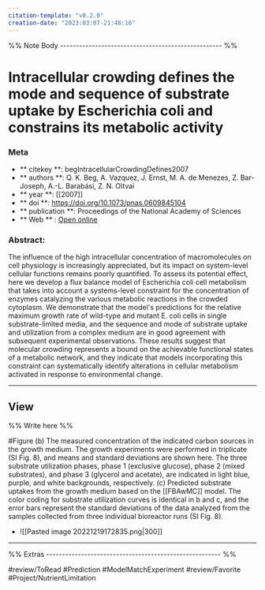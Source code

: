 ```yaml
---
citation-template: "v0.2.0"
creation-date: "2023:03:07-21:48:16"
---
```





%% Note Body --------------------------------------------------- %%
# Intracellular crowding defines the mode and sequence of substrate uptake by Escherichia coli and constrains its metabolic activity

### Meta
- ** citekey **: begIntracellularCrowdingDefines2007
- ** authors **: Q. K. Beg, A. Vazquez, J. Ernst, M. A. de Menezes, Z. Bar-Joseph, A.-L. Barabási, Z. N. Oltvai
- ** year **: [[2007]]
- ** doi **: https://doi.org/10.1073/pnas.0609845104
- ** publication **: Proceedings of the National Academy of Sciences
- ** Web ** : [Open online](https://www.pnas.org/doi/full/10.1073/pnas.0609845104)


### Abstract:
The influence of the high intracellular concentration of macromolecules on cell physiology is increasingly appreciated, but its impact on system-level cellular functions remains poorly quantified. To assess its potential effect, here we develop a flux balance model of Escherichia coli cell metabolism that takes into account a systems-level constraint for the concentration of enzymes catalyzing the various metabolic reactions in the crowded cytoplasm. We demonstrate that the model's predictions for the relative maximum growth rate of wild-type and mutant E. coli cells in single substrate-limited media, and the sequence and mode of substrate uptake and utilization from a complex medium are in good agreement with subsequent experimental observations. These results suggest that molecular crowding represents a bound on the achievable functional states of a metabolic network, and they indicate that models incorporating this constraint can systematically identify alterations in cellular metabolism activated in response to environmental change.

---

## View

%% Write here %%

#Figure (b) The measured concentration of the indicated carbon sources in the growth medium. The growth experiments were performed in triplicate (SI Fig. 8), and means and standard deviations are shown here. The three substrate utilization phases, phase 1 (exclusive glucose), phase 2 (mixed substrates), and phase 3 (glycerol and acetate), are indicated in light blue, purple, and white backgrounds, respectively. (c) Predicted substrate uptakes from the growth medium based on the [[FBAwMC]] model. The color coding for substrate utilization curves is identical in b and c, and the error bars represent the standard deviations of the data analyzed from the samples collected from three individual bioreactor runs (SI Fig. 8).
- ![[Pasted image 20221219172835.png|300]]



___

%% Extras ------------------------------------------------------- %%

#review/ToRead
#Prediction 
#ModelMatchExperiment 
#review/Favorite 
#Project/NutrientLimitation 
